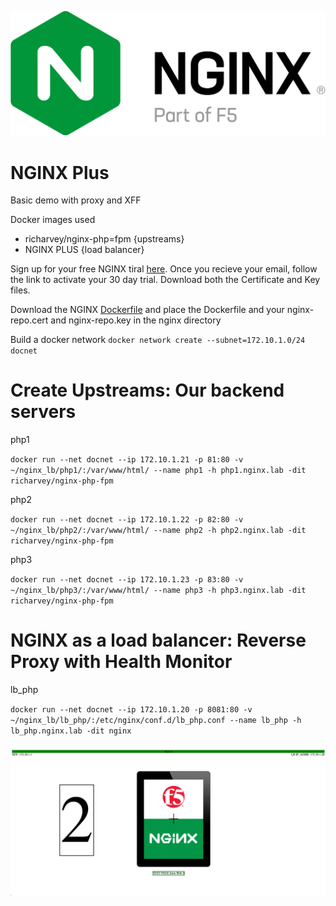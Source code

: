 ![](imgs/NGINX-Part-of-F5-horiz-black-type-525x208@2x.png)


# NGINX Plus 
Basic demo with proxy and XFF

Docker images used
* richarvey/nginx-php=fpm {upstreams}
* NGINX PLUS              {load balancer}


Sign up for your free NGINX tiral [here](https://www.nginx.com/free-trial-request/). Once you recieve your email, follow the link to activate your 30 day trial. Download both the Certificate and Key files.

Download the NGINX [Dockerfile](https://www.nginx.com/blog/deploying-nginx-nginx-plus-docker/) and place the Dockerfile and your nginx-repo.cert and nginx-repo.key in the nginx directory

Build a docker network 
``docker network create --subnet=172.10.1.0/24 docnet``

# Create Upstreams: Our backend servers

php1

``docker run --net docnet --ip 172.10.1.21 -p 81:80 -v ~/nginx_lb/php1/:/var/www/html/ --name php1 -h php1.nginx.lab -dit richarvey/nginx-php-fpm``

php2

``docker run --net docnet --ip 172.10.1.22 -p 82:80 -v ~/nginx_lb/php2/:/var/www/html/ --name php2 -h php2.nginx.lab -dit richarvey/nginx-php-fpm``

php3

``docker run --net docnet --ip 172.10.1.23 -p 83:80 -v ~/nginx_lb/php3/:/var/www/html/ --name php3 -h php3.nginx.lab -dit richarvey/nginx-php-fpm``


# NGINX as a load balancer: Reverse Proxy with Health Monitor

lb_php

``docker run --net docnet --ip 172.10.1.20 -p 8081:80 -v ~/nginx_lb/lb_php/:/etc/nginx/conf.d/lb_php.conf --name lb_php -h lb_php.nginx.lab -dit nginx``

![webpage](imgs/nginx_lb.png)
